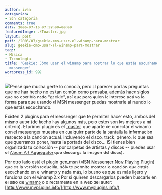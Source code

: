 ```yaml
---
author: ivan
categories:
- Sin categoría
comments: true
date: 2005-07-15 07:38:00+00:00
featuredImage: ./Toaster.jpg
layout: post
path: /2005/07/geekie-cmo-usar-el-winamp-para-mostrar
slug: geekie-cmo-usar-el-winamp-para-mostrar
tags:
- Música
- Tecnología
title: 'Geekie: Cómo usar el winamp para mostrar lo que estás escuchando en el MSN
  messenger'
wordpress_id: 992
---
```


[![](https://photos1.blogger.com/blogger/5311/455/400/Toaster.jpg)](http://photos1.blogger.com/blogger/5311/455/1600/Toaster.jpg)Pensé que mucha gente lo conocía, pero al parecer por las preguntas que me han hecho no es tan común como pensaba, además hace siglos que no escribía nada "geekie", así que para quien le interese acá va la forma para que usando el MSN messenger puedas mostrarle al mundo lo que estás escuchando.

Existen 2 plugins para el messenger que te permiten hacer esto, ambos del mismo autor (de hecho hay algunos más, pero estos son los mejores a mi criterio). El primer plugin es el [Toaster](https://www.myplugins.info/toaster.htm), que aparte de conectar el winamp con el messenger muestra en cualquier parte de la pantalla la información respecto a la canción actual, incluyendo el disco, track, género, lo que sea que querramos poner, hasta la portada del disco... (Si tienes bien organizada tu colección -- por carpetas de artistas y discos -- puedes usar el [Album Art Aggregator](http://team.thenexusnet.com/nexus/downloads/MyPrograms/AAA/AlbumArtAggregator_latest.zip) que descarga la imagen del disco).

Por otro lado está el plugin gen_msn ([MSN Messenger Now Playing Plugin](https://www.myplugins.info/msn_messenger.php)) que es la versión reducida, sólo te permite mostrar la canción que estás escuchando en el winamp y nada más, lo bueno es que es más ligero y funciona con el winamp 2.x Por si quieren descargarlos pueden buscarlo en el sitio de [winamp](http://www.winamp.com/) o directamente en la web del autor: [http://www.myplugins.info/](http://www.myplugins.info/)
